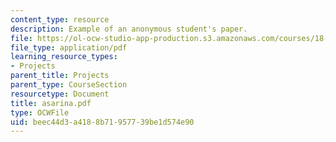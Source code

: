 ```yaml
---
content_type: resource
description: Example of an anonymous student's paper.
file: https://ol-ocw-studio-app-production.s3.amazonaws.com/courses/18-704-seminar-in-algebra-and-number-theory-rational-points-on-elliptic-curves-fall-2004/beec44d3a4188b71957739be1d574e90_asarina.pdf
file_type: application/pdf
learning_resource_types:
- Projects
parent_title: Projects
parent_type: CourseSection
resourcetype: Document
title: asarina.pdf
type: OCWFile
uid: beec44d3-a418-8b71-9577-39be1d574e90
---
```

